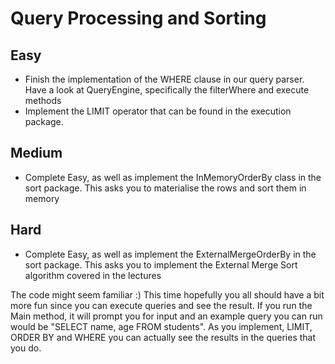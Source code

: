 # Query Processing and Sorting #

## Easy
 - Finish the implementation of the WHERE clause in our query parser. Have a look at QueryEngine, specifically the filterWhere and execute methods
 - Implement the LIMIT operator that can be found in the execution package.
 
## Medium
- Complete Easy, as well as implement the InMemoryOrderBy class in the sort package. This asks you to materialise the rows and sort them in memory
 
## Hard
- Complete Easy, as well as implement the ExternalMergeOrderBy in the sort package. This asks you to implement the External Merge Sort algorithm covered in the lectures
 
The code might seem familiar :) This time hopefully you all should have a bit more fun since you can execute queries and see the result. If you run the Main method, it will prompt you for input and an example query you can run would be "SELECT name, age FROM students". As you implement, LIMIT, ORDER BY and WHERE you can actually see the results in the queries that you do.